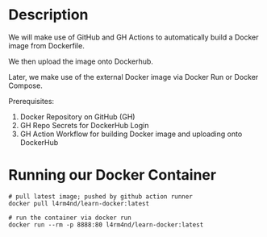 # Description

We will make use of GitHub and GH Actions to automatically build a Docker image from Dockerfile.

We then upload the image onto Dockerhub.

Later, we make use of the external Docker image via Docker Run or Docker Compose.

Prerequisites:

1. Docker Repository on GitHub (GH)
2. GH Repo Secrets for DockerHub Login
3. GH Action Workflow for building Docker image and uploading onto DockerHub

# Running our Docker Container

````
# pull latest image; pushed by github action runner
docker pull l4rm4nd/learn-docker:latest

# run the container via docker run
docker run --rm -p 8888:80 l4rm4nd/learn-docker:latest
````
